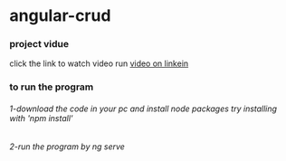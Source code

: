 # angular-crud
### project vidue
click the link to watch video run
[video on linkein](https://www.linkedin.com/feed/update/urn:li:activity:7069332977847009280/)
### to run the program 
###### 1-download the code in your pc and install node packages try installing with 'npm install'
###### 2-run the program by ng serve

